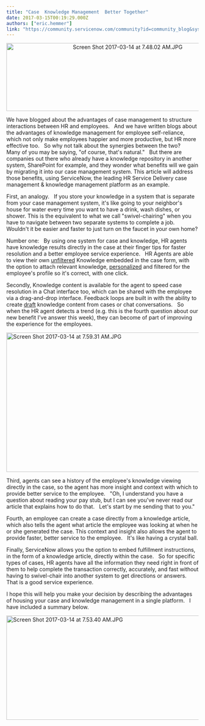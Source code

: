 ```yaml
---
title: "Case  Knowledge Management  Better Together"
date: 2017-03-15T00:19:29.000Z
authors: ["eric.hemmer"]
link: "https://community.servicenow.com/community?id=community_blog&sys_id=947c22e1dbd0dbc01dcaf3231f961905"
---
```

<p style="text-align: center;"><img  alt="Screen Shot 2017-03-14 at 7.48.02 AM.JPG" class="image-1 jive-image" src="7c0c3002db1013043eb27a9e0f961931.iix" style="width: 620px; height: 178px;"/></p><p></p><p>We have blogged about the advantages of case management to structure interactions between HR and employees.   And we have written blogs about the advantages of knowledge management for employee self-reliance, which not only make employees happier and more productive, but HR more effective too.   So why not talk about the synergies between the two?   Many of you may be saying, "of course, that's natural."   But there are companies out there who already have a knowledge repository in another system, SharePoint for example, and they wonder what benefits will we gain by migrating it into our case management system. This article will address those benefits, using ServiceNow, the leading HR Service Delivery case management &amp; knowledge management platform as an example.   </p><p></p><p>First, an analogy.   If you store your knowledge in a system that is separate from your case management system, it's like going to your neighbor's house for water every time you want to have a drink, wash dishes, or shower. This is the equivalent to what we call "swivel-chairing" when you have to navigate between two separate systems to complete a job.   Wouldn't it be easier and faster to just turn on the faucet in your own home?</p><p></p><p>Number one:   By using one system for case and knowledge, HR agents have knowledge results directly in the case at their finger tips for faster resolution and a better employee service experience.   HR Agents are able to view their own <span style="text-decoration: underline;">unfiltered</span> Knowledge embedded in the case form, with the option to attach relevant knowledge, <span style="text-decoration: underline;">personalized</span> and filtered for the employee's profile so it's correct, with one click.   </p><p></p><p>Secondly, Knowledge content is available for the agent to speed case resolution in a Chat interface too, which can be shared with the employee via a drag-and-drop interface. Feedback loops are built in with the ability to create <span style="text-decoration: underline;">draft</span> knowledge content from cases or chat conversations.   So when the HR agent detects a trend (e.g. this is the fourth question about our new benefit I've answer this week), they can become of part of improving the experience for the employees.</p><p></p><p><img  alt="Screen Shot 2017-03-14 at 7.59.31 AM.JPG" class="image-2 jive-image" src="743ddc8adbdc17041dcaf3231f96199a.iix" style="width: 620px; height: 365px;"/></p><p></p><p>Third, agents can see a history of the employee's knowledge viewing directly in the case, so the agent has more insight and context with which to provide better service to the employee.   "Oh, I understand you have a question about reading your pay stub, but I can see you've never read our article that explains how to do that.   Let's start by me sending that to you."</p><p></p><p>Fourth, an employee can create a case directly from a knowledge article, which also tells the agent what article the employee was looking at when he or she generated the case. This context and insight also allows the agent to provide faster, better service to the employee.   It's like having a crystal ball.</p><p></p><p>Finally, ServiceNow allows you the option to embed fulfillment instructions, in the form of a knowledge article, directly within the case.   So for specific types of cases, HR agents have all the information they need right in front of them to help complete the transaction correctly, accurately, and fast without having to swivel-chair into another system to get directions or answers.   That is a good service experience.   </p><p></p><p>I hope this will help you make your decision by describing the advantages of housing your case and knowledge management in a single platform.   I have included a summary below.</p><p></p><p><img  alt="Screen Shot 2017-03-14 at 7.53.40 AM.JPG" class="image-3 jive-image" src="ac1bbfb5db90db048c8ef4621f9619cf.iix" style="width: 620px; height: 273px;"/></p>